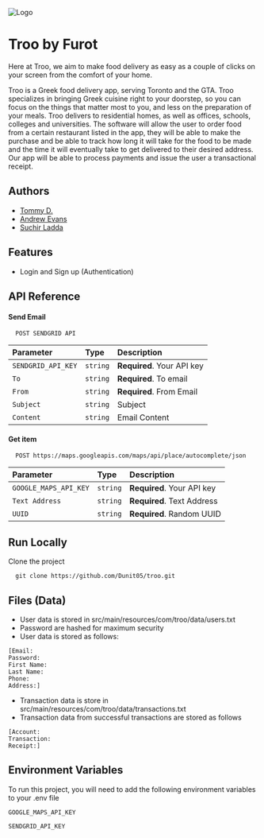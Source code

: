 ![Logo](https://filose-mirror.000webhostapp.com/furot.png)

# Troo by Furot

Here at Troo, we aim to make food delivery as easy as a couple of clicks on your screen from the comfort of your home.

Troo is a Greek food delivery app, serving Toronto and the GTA.
Troo specializes in bringing Greek cuisine right to your doorstep, so you can focus on the things that matter most to you, and less on the preparation of your meals.
Troo delivers to residential homes, as well as offices, schools, colleges and universities.
The software will allow the user to order food from a certain restaurant listed in the app, they will be able to make the purchase and be able to track how long it will take for the food to be made and the time it will eventually take to get delivered to their desired address.
Our app will be able to process payments and issue the user a transactional receipt.

## Authors

- [Tommy D.](https://www.tdmwebsolutions.com/team/tommy)
- [Andrew Evans](https://www.furot.tech)
- [Suchir Ladda](https://www.furot.tech)

## Features

- Login and Sign up (Authentication)

## API Reference

#### Send Email

```http
  POST SENDGRID API
```

| Parameter          | Type     | Description                |
| :----------------- | :------- | :------------------------- |
| `SENDGRID_API_KEY` | `string` | **Required**. Your API key |
| `To`               | `string` | **Required**. To email     |
| `From`             | `string` | **Required**. From Email   |
| `Subject`          | `string` | Subject                    |
| `Content`          | `string` | Email Content              |

#### Get item

```http
  POST https://maps.googleapis.com/maps/api/place/autocomplete/json
```

| Parameter             | Type     | Description                |
| :-------------------- | :------- | :------------------------- |
| `GOOGLE_MAPS_API_KEY` | `string` | **Required**. Your API key |
| `Text Address`        | `string` | **Required**. Text Address |
| `UUID`                | `string` | **Required**. Random UUID  |

## Run Locally

Clone the project

```
  git clone https://github.com/Dunit05/troo.git
```

## Files (Data)

- User data is stored in src/main/resources/com/troo/data/users.txt
- Password are hashed for maximum security
- User data is stored as follows:

```
[Email:
Password:
First Name:
Last Name:
Phone:
Address:]
```

- Transaction data is store in src/main/resources/com/troo/data/transactions.txt
- Transaction data from successful transactions are stored as follows

```
[Account:
Transaction:
Receipt:]
```

## Environment Variables

To run this project, you will need to add the following environment variables to your .env file

`GOOGLE_MAPS_API_KEY`

`SENDGRID_API_KEY`
